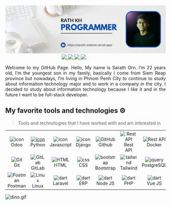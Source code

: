 <img src="./banner.jpg" alt="👋 Hi there! I'm Rath KH" title="👋 Hi there! I'm Rath KH"/>
<div align="justify">
   &nbsp;&nbsp;&nbsp;&nbsp;&nbsp;&nbsp;&nbsp;&nbsp;
   &nbsp;&nbsp;&nbsp;&nbsp;&nbsp;&nbsp;&nbsp;&nbsp;
   &nbsp;&nbsp;&nbsp;&nbsp;&nbsp;&nbsp;&nbsp;&nbsp;
   &nbsp;&nbsp;&nbsp;&nbsp;&nbsp;&nbsp;&nbsp;&nbsp;
   &nbsp;&nbsp;&nbsp;&nbsp;&nbsp;&nbsp;&nbsp;&nbsp;
  <a href="https://www.instagram.com/saaraatqn/">
  <img src="https://img.shields.io/badge/Instagram-%23E4405F.svg?style=for-the-badge&logo=Instagram&logoColor=white">
  </a>
  <a href="https://www.youtube.com/@rath_kh/videos">
  <img src="https://img.shields.io/badge/YouTube-FF0000?style=for-the-badge&logo=youtube&logoColor=white">
  </a>
  
  <a href="https://www.linkedin.com/in/sarath-orn/">
  <img src="https://img.shields.io/badge/Linkedin-%231DA1F2.svg?style=for-the-badge&logo=Linkedin&logoColor=white">
  </a>

  <a href="https://t.me/technologykh24">
  <img src="https://img.shields.io/badge/telegram-2CA5E0?style=for-the-badge&logo=telegram&logoColor=white">
  </a>

</div>
<p></p>
<p align="justify">
Welcome to my GitHub Page. Hello, My name is Sarath Orn. I’m 22 years old, I’m the youngest son in my family, basically I come from Siem Reap province but nowadays, I’m living in Phnom Penh City to continue to study about information technology major and to work in a company in the city. I decided to study about information technology because I like it and in the future I want to be full-stack developer.

</p>

## My favorite tools and technologies ⚙️

> Tools and technologies that I have worked with and am interested in

<table>
  <tr>
    <td align="center" width="96">
        <img src="https://encrypted-tbn0.gstatic.com/images?q=tbn:ANd9GcRpyMbE_J9vqZNHdpLtZiZ_meZuI2ZHOv_phw1OVd5iGb3uguJ2a6BAUaRi2hrcWKfRcOo&usqp=CAU" alt="icon" width="65" height="65" />
      <br>Odoo
    </td>
    <td align="center" width="96">
      <a href="#macropower-tech">
        <img src="https://techstack-generator.vercel.app/python-icon.svg" alt="icon" width="65" height="65" />
      </a>
      <br>Python
    </td>
    <td align="center" width="96">
        <img src="https://techstack-generator.vercel.app/js-icon.svg" alt="icon" width="65" height="65" />
      <br>Javascript
    </td>
    <!-- <td align="center" width="96">
        <img src="https://techstack-generator.vercel.app/cpp-icon.svg" alt="icon" width="65" height="65" />
      <br>C++
    </td> -->
       <td align="center" width="96">
        <img src="https://techstack-generator.vercel.app/django-icon.svg" alt="icon" width="65" height="65" />
      <br>Django
    </td>
       <td align="center" width="96">
        <img src="https://techstack-generator.vercel.app/github-icon.svg" width="65" height="65" alt="GitHub" />
      <br>Github
    </td>
          <td align="center" width="96">
        <img src="https://techstack-generator.vercel.app/restapi-icon.svg" width="65" height="65" alt="Rest API" />
      <br>Rest API
    </td>
          <td align="center" width="96">
        <img src="https://techstack-generator.vercel.app/docker-icon.svg" width="65" height="65" alt="Rest API" />
      <br>Docker
    </td>
    <td align="center" width="96">
        <img src="https://techstack-generator.vercel.app/nginx-icon.svg" alt="icon" width="50" height="50" />
      <br>Nginx
    </td>
  </tr>
  <tr>
    <td align="center" width="96">
        <img src="https://skillicons.dev/icons?i=git" width="48" height="48" alt="Git" />
      <br>Git
    </td>
    <td align="center"  width="96">
        <img src="https://skillicons.dev/icons?i=gitlab" width="48" height="48" alt="GitLab" />
      <br>GitLab
    </td>
    <td align="center"  width="96">
        <img src="https://skillicons.dev/icons?i=html" width="48" height="48" alt="HTML" />
      <br>HTML
    </td>
    <td align="center" width="96">
        <img src="https://skillicons.dev/icons?i=css" width="48" height="48" alt="css" />
      <br>CSS
    </td>
    <td align="center"  width="96">
        <img src="https://skillicons.dev/icons?i=bootstrap" width="48" height="48" alt="bootstrap" />
      <br>Bootstrap
    </td>
    <td align="center" width="96">
        <img src="https://skillicons.dev/icons?i=tailwind" width="48" height="48" alt="tailwind" />
      <br>Tailwind
    </td>
        <!-- <td align="center" width="96">
        <img src="https://skillicons.dev/icons?i=jquery" width="48" height="48" alt="jquery" />
      <br>JQuery
    </td> -->
        <td align="center" width="96">
        <img src="https://skillicons.dev/icons?i=postgres" width="48" height="48" alt="jquery" />
      <br>PostgreSQL
    </td>
            <td align="center" width="96">
        <img src="https://skillicons.dev/icons?i=dotnet" width="48" height="48" alt="ASP.NET Core" />
      <br>ASP.NET
    </td>
  </tr>
   <tr>
    <!-- <td align="center" width="96">
        <img src="https://skillicons.dev/icons?i=redis" width="48" height="48" alt="Redis" />
      <br>Redis
    </td> -->
        <td align="center" width="96">
        <img src="https://skillicons.dev/icons?i=postman" width="48" height="48" alt="Postman" />
      <br>Postman
    </td>
            <td align="center" width="96">
        <img src="https://skillicons.dev/icons?i=linux" width="48" height="48" alt="Linux" />
      <br>Linux
    </td>
    <td align="center" width="96">
        <img src="https://encrypted-tbn0.gstatic.com/images?q=tbn:ANd9GcRnhoVwuJmtF1Lu4t9WcsZ7fESV9KdIQ7pVHw&s" width="48" height="48" alt="dart" />
      <br>Laravel
    </td>
    <td align="center" width="96">
        <img src="https://icon-library.com/images/erp-system-icon/erp-system-icon-9.jpg" width="48" height="48" alt="dart" />
      <br>ERP
    </td>
    <td align="center" width="96">
        <img src="https://w7.pngwing.com/pngs/414/85/png-transparent-nodejs-javascript-runtime-backend-node-js-logo-3d-icon.png" width="48" height="48" alt="dart" />
      <br>Node JS
    </td>
    <td align="center" width="96">
        <img src="https://pngimg.com/d/php_PNG43.png" width="48" height="48" alt="dart" />
      <br>PHP
    </td>
    <td align="center" width="96">
        <img src="https://static-00.iconduck.com/assets.00/vue-icon-2048x2048-ttu9fp8c.png" width="48" height="48" alt="dart" />
      <br>Vue JS
    </td>
    <td align="center" width="96">
        <img src="https://encrypted-tbn0.gstatic.com/images?q=tbn:ANd9GcT2ZYtHv2OLXmthRPbkmENZRXuqBVDwlsrZ1A&s" width="48" height="48" alt="dart" />
      <br>MongoDB
    </td>
    <!-- <td align="center" width="96">
        <img src="https://bruhin.software/img/logos/pytest.svg" width="40" height="40" alt="dart" />
      <br>Pytest
    </td> -->
  </tr>
 <tr>
 </tr>
</table>

<!-- ## Github stats 📊 -->

<!-- <details>
  <summary>GitHub Profile Stats 💻</summary>
  <br/>
    <a href="https://github.com/anuraghazra/github-readme-stats"><img alt="rzashakeri's Github Stats" src="https://github-readme-stats.vercel.app/api/?username=rzashakeri&show_icons=true&count_private=true&theme=default&hide_border=true&bg_color=fff&title_color=00E676&icon_color=00E676" height="192px"/></a>
  <a href="https://github.com/anuraghazra/github-readme-stats"><img alt="rzashakeri's Top Languages" src="https://github-readme-stats.vercel.app/api/top-langs/?username=rzashakeri&langs_count=8&layout=compact&theme=default&hide_border=true&bg_color=fff&title_color=000&icon_color=000&hide=Jupyter%20Notebook" height="192px"/></a>
  <br/>
</details> -->

<!-- <details>
  <summary>Activity Graph 📈</summary>
  <br/>

[![Ashutosh's github activity graph](https://github-readme-activity-graph.vercel.app/graph?username=rzashakeri&bg_color=ffffff&color=000000&line=04e61b&point=403d3d&area=true&hide_border=true)](https://github.com/ashutosh00710/github-readme-activity-graph)

</details>


<details>
  <summary>Profile Views 👁️</summary>
  <br/>
  <img src="https://komarev.com/ghpvc/?username=rzashakerie&label=PROFILE+VIEWS&style=for-the-badge&color=brightgreen">

</details>


<details>
  <summary>Wakatime ⏳</summary>
  <br/>
  <img src="https://wakatime.com/share/@rzashakeri/d6dcb7a2-5e70-49f5-ae5c-39405f92ffb3.png">
  <br/>
  <br/>
  <br/>

  <img src="https://wakatime.com/share/@rzashakeri/b43da924-55df-4315-897d-e4dd9fb798f9.png">
</details>


<details>
  <summary>Extra Pins 📌</summary>
  <br/>
  <a href="https://github.com/rzashakeri/Lorem-Farsi">
  <img align="center" src="https://github-readme-stats.vercel.app/api/pin/?username=rzashakeri&repo=Lorem-Farsi&theme=default" />
</a>
  <br/>
  <br/>
 
   <a href="https://github.com/rzashakeri/Happier">
  <img align="center" src="https://github-readme-stats.vercel.app/api/pin/?username=rzashakeri&repo=Happier&theme=default" />
</a>
  <br/>
  <br/>
 
   <a href="https://github.com/rzashakeri/telegram-bot-template">
  <img align="center" src="https://github-readme-stats.vercel.app/api/pin/?username=rzashakeri&repo=telegram-bot-template&theme=default" />
 </a>


   <br/>
  <br/>
 
   <a href="https://github.com/rzashakeri/personal-site">
  <img align="center" src="https://github-readme-stats.vercel.app/api/pin/?username=rzashakeri&repo=personal-site&theme=default" />
 </a>
 
</details>

## Recent GitHub Activity ✅

![Metrics](https://metrics.lecoq.io/rzashakeri?template=classic&base.header=0&base.activity=0&base.community=0&base.repositories=0&base.metadata=0&activity=1&base=header%2C%20activity%2C%20community%2C%20repositories%2C%20metadata&base.indepth=false&base.hireable=false&base.skip=false&activity=false&activity.limit=5&activity.load=300&activity.days=14&activity.visibility=all&activity.timestamps=true&activity.filter=all&config.timezone=Asia%2FTehran) -->

<!-- ## GitHub Profile Trophy 🏆 -->

<!-- [![trophy](https://github-profile-trophy.vercel.app/?username=rzashakeri&row=1&margin-w=40)](https://github.com/ryo-ma/github-profile-trophy) -->

<img data-target="animated-image.replacedImage" alt="dino.gif" class="AnimatedImagePlayer-animatedImage" src="https://github.com/saadeghi/saadeghi/raw/master/dino.gif" style="display: block; opacity: 1;">

